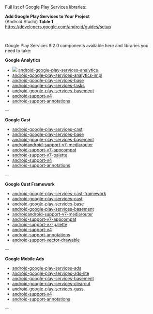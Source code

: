 Full list of Google Play Services libraries:<br/>

**Add Google Play Services to Your Project**<br/>
(Android Studio) **Table 1**<br/>
https://developers.google.com/android/guides/setup

<br/>

Google Play Services 9.2.0 components available here and libraries you need to take:

**Google Analytics**<br/>
- [<img src="https://github.com/google/material-design-icons/blob/master/file/1x_web/ic_cloud_download_black_24dp.png" />](https://github.com/dandar3/android-google-play-services-analytics-impl/archive/9.2.0.zip) [android-google-play-services-analytics](https://github.com/dandar3/android-google-play-services-analytics/tree/9.2.0)
- [android-google-play-services-analytics-impl](https://github.com/dandar3/android-google-play-services-analytics-impl/tree/9.2.0)
- [android-google-play-services-base](https://github.com/dandar3/android-google-play-services-base/tree/9.2.0)
- [android-google-play-services-tasks](https://github.com/dandar3/android-google-play-services-tasks/tree/9.2.0)
- [android-google-play-services-basement](https://github.com/dandar3/android-google-play-services-basement/tree/9.2.0)
- [android-support-v4](https://github.com/dandar3/android-support-v4/tree/9.2.0)
- [android-support-annotations](https://github.com/dandar3/android-support-annotations/tree/9.2.0)

--

**Google Cast**<br/>
- [android-google-play-services-cast](https://github.com/dandar3/android-google-play-services-cast/tree/9.2.0)
- [android-google-play-services-base](https://github.com/dandar3/android-google-play-services-base/tree/9.2.0)
- [android-google-play-services-basement](https://github.com/dandar3/android-google-play-services-basement/tree/9.2.0)
- [androidandroid-support-v7-mediarouter](https://github.com/dandar3/android-support-v7-mediarouter/tree/9.2.0)
- [android-support-v7-appcompat](https://github.com/dandar3/android-support-v7-appcompat/tree/9.2.0)
- [android-support-v7-palette](https://github.com/dandar3/android-support-v7-palette/tree/9.2.0)
- [android-support-v4](https://github.com/dandar3/android-support-v4/tree/9.2.0)
- [android-support-annotations](https://github.com/dandar3/android-support-annotations/tree/9.2.0)

--

**Google Cast Framework**<br/>
- [android-google-play-services-cast-framework](https://github.com/dandar3/android-google-play-services-cast-framework/tree/9.2.0)
- [android-google-play-services-cast](https://github.com/dandar3/android-google-play-services-cast/tree/9.2.0)
- [android-google-play-services-base](https://github.com/dandar3/android-google-play-services-base/tree/9.2.0)
- [android-google-play-services-basement](https://github.com/dandar3/android-google-play-services-basement/tree/9.2.0)
- [androidandroid-support-v7-mediarouter](https://github.com/dandar3/android-support-v7-mediarouter/tree/9.2.0)
- [android-support-v7-appcompat](https://github.com/dandar3/android-support-v7-appcompat/tree/9.2.0)
- [android-support-v7-palette](https://github.com/dandar3/android-support-v7-palette/tree/9.2.0)
- [android-support-v4](https://github.com/dandar3/android-support-v4/tree/9.2.0)
- [android-support-annotations](https://github.com/dandar3/android-support-annotations/tree/9.2.0)
- [android-support-vector-drawable](https://github.com/dandar3/android-support-vector-drawable/tree/9.2.0)

--

**Google Mobile Ads**<br/>
- [android-google-play-services-ads](https://github.com/dandar3/android-google-play-services-ads/tree/9.2.0)
- [android-google-play-services-ads-lite](https://github.com/dandar3/android-google-play-services-ads-lite/tree/9.2.0)
- [android-google-play-services-basement](https://github.com/dandar3/android-google-play-services-basement/tree/9.2.0)
- [android-google-play-services-clearcut](https://github.com/dandar3/android-google-play-services-clearcut//tree/9.2.0)
- [android-google-play-services-gass](https://github.com/dandar3/android-google-play-services-gass//tree/9.2.0)
- [android-support-v4](https://github.com/dandar3/android-support-v4/tree/9.2.0)
- [android-support-annotations](https://github.com/dandar3/android-support-annotations/tree/9.2.0)

--